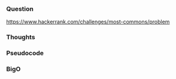 
### Question

https://www.hackerrank.com/challenges/most-commons/problem

### Thoughts

### Pseudocode

### BigO
